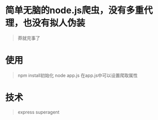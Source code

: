 # 简单无脑的node.js爬虫，没有多重代理，也没有拟人伪装
> 
>
>莽就完事了
>
>
# 使用
> npm install初始化
>node app.js
>在app.js中可以设置爬取属性
# 技术
> express
>superagent